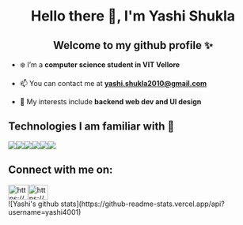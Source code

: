 <h1 align="center">Hello there 👋, I'm Yashi Shukla</h1>
<h2 align="center">Welcome to my github profile ✨</h2>

- ❄️ I’m a **computer science student in VIT Vellore**

- 📫 You can contact me at **yashi.shukla2010@gmail.com**

- 🍟  My interests include **backend web dev and UI design**

<h2>Technologies I am familiar with 📝</h2>
<div style="display:flex">
  <img src="https://www.vectorlogo.zone/logos/reactjs/reactjs-ar21.svg" />
  <img src="https://www.vectorlogo.zone/logos/nodejs/nodejs-ar21.svg" />
  <img src="https://www.vectorlogo.zone/logos/mongodb/mongodb-ar21.svg" />
  <img src="https://www.vectorlogo.zone/logos/java/java-ar21.svg" />
  <img src="https://www.vectorlogo.zone/logos/figma/figma-ar21.svg" />
  <img src="https://www.vectorlogo.zone/logos/javascript/javascript-ar21.svg" />
 </div>
 
 <h2>Connect with me on: </h2>
 <div style="display:flex">
   <a href="https://www.linkedin.com/in/yashi-shukla-a4b81a1a9/" target="blank">
    <img align="center" src="https://cdn.jsdelivr.net/npm/simple-icons@3.0.1/icons/linkedin.svg" alt="https://www.linkedin.com/in/yashi-shukla-a4b81a1a9/" height="30" width="40" />
  </a>
  <a href="https://www.hackerrank.com/yashi_shukla2010" target="blank">
    <img align="center" src="https://cdn.jsdelivr.net/npm/simple-icons@3.0.1/icons/hackerrank.svg" alt="https://www.hackerrank.com/yashi_shukla2010_" height="30" width="40" />
  </a>
 </div>
![Yashi's github stats](https://github-readme-stats.vercel.app/api?username=yashi4001)


